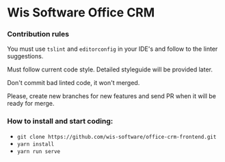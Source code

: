 # Wis Software Office CRM

### Contribution rules

You must use `tslint` and `editorconfig` in your IDE's and follow to the linter suggestions.

Must follow current code style. Detailed styleguide will be provided later.

Don't commit bad linted code, it won't merged.

Please, create new branches for new features and send PR when it will be ready for merge.


### How to install and start coding:

* `git clone https://github.com/wis-software/office-crm-frontend.git`
* `yarn install`
* `yarn run serve` 
